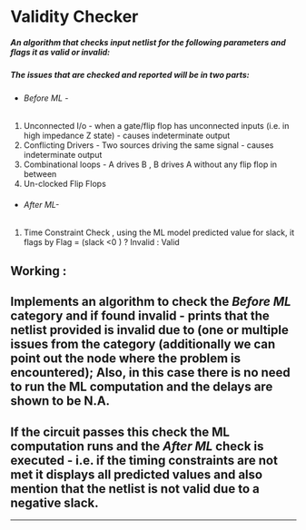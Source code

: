 # Validity Checker



##### An algorithm that checks input netlist for the following parameters and flags it as valid or invalid:

##### 

##### The issues that are checked and reported will be in two parts:

* ###### Before ML -

1. Unconnected I/o - when a gate/flip flop has unconnected inputs (i.e. in high impedance Z state) - causes indeterminate output
2. Conflicting Drivers - Two sources driving the same signal - causes indeterminate output
3. Combinational loops - A drives B , B drives A without any flip flop in between 
4. Un-clocked Flip Flops

* ###### After ML-

1. Time Constraint Check , using the ML model predicted value for slack, it flags by Flag = (slack <0 ) ? Invalid : Valid


Working :
---

Implements an algorithm to check the ***Before ML*** category and if found invalid - prints that the netlist provided is invalid
due to (one or multiple issues from the category (additionally we can point out the node where the problem is encountered);
Also, in this case there is no need to run the ML computation and the delays are shown to be N.A.
---

If the circuit passes this check the ML computation runs and the ***After ML*** check is executed - i.e. if the timing constraints 
are not met it displays all predicted values and also mention that the netlist is not valid due to a negative slack.
---







---

